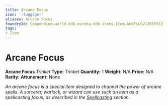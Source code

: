 ```yaml
---
title: Arcane Focus
icon: ':luggage:'
aliases: Arcane Focus
foundryId: Compendium.world.ddb-eureka-ddb-items.Item.Am0FsLGVCJ6SFGtZ
tags:
- Item
---
```


# Arcane Focus

**Arcane Focus**
_Trinket_
**Type:** Trinket
**Quantity:** 1
**Weight:** N/A
**Price:** N/A
**Rarity:** 
**Attunement:** None

*An arcane focus is a special item designed to channel the power of arcane spells. A sorcerer, warlock, or wizard can use such an item as a spellcasting focus, as described in the <a href="https://www.dndbeyond.com/compendium/rules/basic-rules/spellcasting#MaterialM" rel="nofollow">Spellcasting</a> section.*